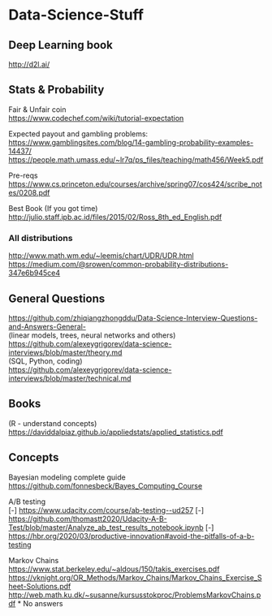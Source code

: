 # Data-Science-Stuff

## Deep Learning book
http://d2l.ai/

## Stats & Probability

Fair & Unfair coin \
https://www.codechef.com/wiki/tutorial-expectation

Expected payout and gambling problems:\
https://www.gamblingsites.com/blog/14-gambling-probability-examples-14437/ \
https://people.math.umass.edu/~lr7q/ps_files/teaching/math456/Week5.pdf

Pre-reqs \
https://www.cs.princeton.edu/courses/archive/spring07/cos424/scribe_notes/0208.pdf

Best Book (If you got time) \
http://julio.staff.ipb.ac.id/files/2015/02/Ross_8th_ed_English.pdf

### All distributions
http://www.math.wm.edu/~leemis/chart/UDR/UDR.html \
https://medium.com/@srowen/common-probability-distributions-347e6b945ce4


## General Questions
https://github.com/zhiqiangzhongddu/Data-Science-Interview-Questions-and-Answers-General- \
(linear models, trees, neural networks and others) \
https://github.com/alexeygrigorev/data-science-interviews/blob/master/theory.md \
(SQL, Python, coding) \
https://github.com/alexeygrigorev/data-science-interviews/blob/master/technical.md

## Books 
(R - understand concepts) \
https://daviddalpiaz.github.io/appliedstats/applied_statistics.pdf


## Concepts
Bayesian modeling complete guide \
https://github.com/fonnesbeck/Bayes_Computing_Course

A/B testing \
[-] https://www.udacity.com/course/ab-testing--ud257
[-] https://github.com/thomastt2020/Udacity-A-B-Test/blob/master/Analyze_ab_test_results_notebook.ipynb
[-] https://hbr.org/2020/03/productive-innovation#avoid-the-pitfalls-of-a-b-testing


Markov Chains \
https://www.stat.berkeley.edu/~aldous/150/takis_exercises.pdf \
https://vknight.org/OR_Methods/Markov_Chains/Markov_Chains_Exercise_Sheet-Solutions.pdf \
http://web.math.ku.dk/~susanne/kursusstokproc/ProblemsMarkovChains.pdf * No answers
